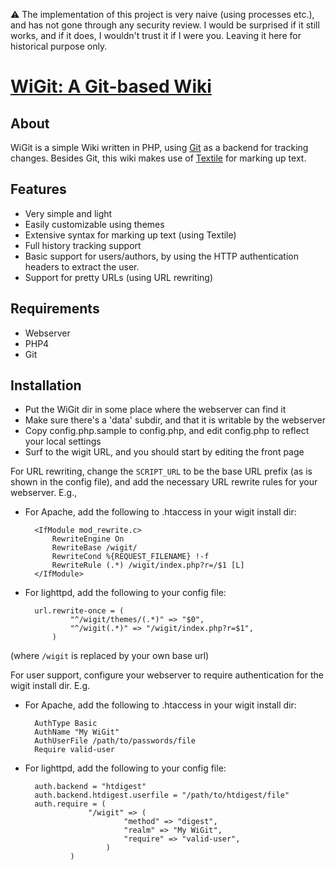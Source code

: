 ⚠️ The implementation of this project is very naive (using processes etc.), and has not gone through any security review. I would be surprised if it still works, and if it does, I wouldn't trust it if I were you. Leaving it here for historical purpose only.

# [WiGit: A Git-based Wiki](https://el-tramo.be/wigit)

## About

WiGit is a simple Wiki written in PHP, using [Git](http://git.or.cz/) as 
a backend for tracking changes. Besides Git, this wiki makes use of 
[Textile](http://textile.sitemonks.com) for marking up text. 


## Features

- Very simple and light
- Easily customizable using themes
- Extensive syntax for marking up text (using Textile)
- Full history tracking support
- Basic support for users/authors, by using the HTTP authentication headers 
  to extract the user.
- Support for pretty URLs (using URL rewriting)


## Requirements

- Webserver
- PHP4
- Git


## Installation

- Put the WiGit dir in some place where the webserver can find it
- Make sure there's a 'data' subdir, and that it is writable by the webserver
- Copy config.php.sample to config.php, and edit config.php to reflect your 
  local settings
- Surf to the wigit URL, and you should start by editing the front page

For URL rewriting, change the `SCRIPT_URL` to be the base URL prefix (as 
is shown in the config file), and add the necessary URL rewrite rules for
your webserver. E.g.,

- For Apache, add the following to .htaccess in your wigit install dir:

		<IfModule mod_rewrite.c>
			RewriteEngine On
			RewriteBase /wigit/
			RewriteCond %{REQUEST_FILENAME} !-f
			RewriteRule (.*) /wigit/index.php?r=/$1 [L] 
		</IfModule>

- For lighttpd, add the following to your config file:

		url.rewrite-once = (
				"^/wigit/themes/(.*)" => "$0",
				"^/wigit(.*)" => "/wigit/index.php?r=$1",
			)

(where `/wigit` is replaced by your own base url)

For user support, configure your webserver to require authentication for
the wigit install dir. E.g.

- For Apache, add the following to .htaccess in your wigit install dir:

		AuthType Basic
		AuthName "My WiGit"
		AuthUserFile /path/to/passwords/file
		Require valid-user

- For lighttpd, add the following to your config file:

		auth.backend = "htdigest"
		auth.backend.htdigest.userfile = "/path/to/htdigest/file"
		auth.require = (
					"/wigit" => (
							"method" => "digest",
							"realm" => "My WiGit",
							"require" => "valid-user",
						)
				)
